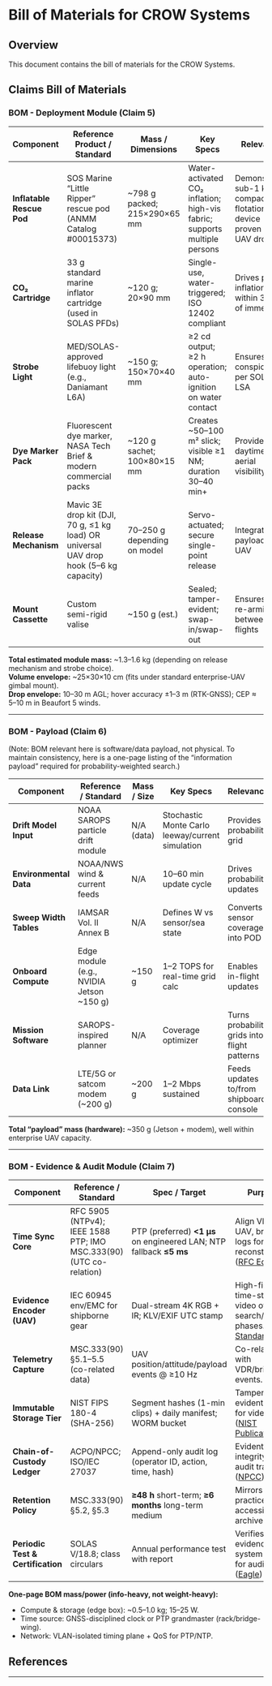 # Bill of Materials for CROW Systems #

## Overview ##

This document contains the bill of materials for the CROW Systems.

## Claims Bill of Materials ##

### BOM - Deployment Module (Claim 5) ###

| Component                 | Reference Product / Standard                                                           | Mass / Dimensions            | Key Specs                                                                 | Relevance                                                          |
| ------------------------- | -------------------------------------------------------------------------------------- | ---------------------------- | ------------------------------------------------------------------------- | ------------------------------------------------------------------ |
| **Inflatable Rescue Pod** | SOS Marine “Little Ripper” rescue pod (ANMM Catalog #00015373)                         | ~798 g packed; 215×290×65 mm | Water-activated CO₂ inflation; high-vis fabric; supports multiple persons | Demonstrates sub-1 kg compact flotation device proven in UAV drops |
| **CO₂ Cartridge**         | 33 g standard marine inflator cartridge (used in SOLAS PFDs)                           | ~120 g; 20×90 mm             | Single-use, water-triggered; ISO 12402 compliant                          | Drives pod inflation within 3–5 s of immersion                     |
| **Strobe Light**          | MED/SOLAS-approved lifebuoy light (e.g., Daniamant L6A)                                | ~150 g; 150×70×40 mm         | ≥2 cd output; ≥2 h operation; auto-ignition on water contact              | Ensures night conspicuity per SOLAS LSA                            |
| **Dye Marker Pack**       | Fluorescent dye marker, NASA Tech Brief & modern commercial packs                      | ~120 g sachet; 100×80×15 mm  | Creates ~50–100 m² slick; visible ≥1 NM; duration 30–40 min+              | Provides daytime aerial visibility                                 |
| **Release Mechanism**     | Mavic 3E drop kit (DJI, 70 g, ≤1 kg load) OR universal UAV drop hook (5–6 kg capacity) | 70–250 g depending on model  | Servo-actuated; secure single-point release                               | Integrates payload with UAV                                        |
| **Mount Cassette**        | Custom semi-rigid valise                                                               | ~150 g (est.)                | Sealed; tamper-evident; swap-in/swap-out                                  | Ensures fast re-arming between flights                             |

**Total estimated module mass:** ~1.3–1.6 kg (depending on release mechanism and strobe choice).  
**Volume envelope:** ~25×30×10 cm (fits under standard enterprise-UAV gimbal mount).  
**Drop envelope:** 10–30 m AGL; hover accuracy ±1–3 m (RTK-GNSS); CEP ≈ 5–10 m in Beaufort 5 winds.

---

### BOM - Payload (Claim 6) ###

(Note: BOM relevant here is software/data payload, not physical. To maintain consistency, here is a one-page listing of the “information payload” required for probability-weighted search.)

| Component              | Reference / Standard                     | Mass / Size | Key Specs                                        | Relevance                                    |
| ---------------------- | ---------------------------------------- | ----------- | ------------------------------------------------ | -------------------------------------------- |
| **Drift Model Input**  | NOAA SAROPS particle drift module        | N/A (data)  | Stochastic Monte Carlo leeway/current simulation | Provides probability grid                    |
| **Environmental Data** | NOAA/NWS wind & current feeds            | N/A         | 10–60 min update cycle                           | Drives probability updates                   |
| **Sweep Width Tables** | IAMSAR Vol. II Annex B                   | N/A         | Defines W vs sensor/sea state                    | Converts sensor coverage into POD            |
| **Onboard Compute**    | Edge module (e.g., NVIDIA Jetson ~150 g) | ~150 g      | 1–2 TOPS for real-time grid calc                 | Enables in-flight updates                    |
| **Mission Software**   | SAROPS-inspired planner                  | N/A         | Coverage optimizer                               | Turns probability grids into flight patterns |
| **Data Link**          | LTE/5G or satcom modem (~200 g)          | ~200 g      | 1–2 Mbps sustained                               | Feeds updates to/from shipboard console      |

**Total “payload” mass (hardware):** ~350 g (Jetson + modem), well within enterprise UAV capacity.

---

### BOM - Evidence & Audit Module (Claim 7) ###

| Component                         | Reference / Standard                                               | Spec / Target                                                       | Purpose                                                                           |
| --------------------------------- | ------------------------------------------------------------------ | ------------------------------------------------------------------- | --------------------------------------------------------------------------------- |
| **Time Sync Core**                | RFC 5905 (NTPv4); IEEE 1588 PTP; IMO MSC.333(90) (UTC co-relation) | PTP (preferred) **<1 µs** on engineered LAN; NTP fallback **≤5 ms** | Align VDR, UAV, bridge logs for reconstruction. ([RFC Editor][8])                 |
| **Evidence Encoder (UAV)**        | IEC 60945 env/EMC for shipborne gear                               | Dual-stream 4K RGB + IR; KLV/EXIF UTC stamp                         | High-fidelity, time-stamped video of search/rescue phases. ([Iteh Standards][10]) |
| **Telemetry Capture**             | MSC.333(90) §5.1–5.5 (co-related data)                             | UAV position/attitude/payload events @ ≥10 Hz                       | Co-relates with VDR/bridge events. ([IMO][1])                                     |
| **Immutable Storage Tier**        | NIST FIPS 180-4 (SHA-256)                                          | Segment hashes (1-min clips) + daily manifest; WORM bucket          | Tamper-evident chain for video/logs. ([NIST Publications][7])                     |
| **Chain-of-Custody Ledger**       | ACPO/NPCC; ISO/IEC 27037                                           | Append-only audit log (operator ID, action, time, hash)             | Evidential integrity & audit trail. ([NPCC][6])                                   |
| **Retention Policy**              | MSC.333(90) §5.2, §5.3                                             | **≥48 h** short-term; **≥6 months** long-term medium                | Mirrors VDR practice for accessibility + archive. ([IMO][1])                      |
| **Periodic Test & Certification** | SOLAS V/18.8; class circulars                                      | Annual performance test with report                                 | Verifies evidence system health for audits. ([Eagle][11])                         |

**One-page BOM mass/power (info-heavy, not weight-heavy):**

- Compute & storage (edge box): ~0.5–1.0 kg; 15–25 W.
- Time source: GNSS-disciplined clock or PTP grandmaster (rack/bridge-wing).
- Network: VLAN-isolated timing plane + QoS for PTP/NTP.

## References ##

[1]: https://www.imo.org/en/OurWork/Safety/Pages/VoyageDataRecorders.aspx "IMO MSC.333(90) - Voyage Data Recorders"
[6]: https://www.npcc.police.uk/Publication/National%20Policing%20Guidelines/ACPO%20Guidelines%20on%20Digital%20Evidence.pdf "NPCC Digital Evidence Guidelines"
[7]: https://csrc.nist.gov/publications/detail/fips/180/4/final "NIST FIPS 180-4 - Secure Hash Standard"
[8]: https://datatracker.ietf.org/doc/html/rfc5905 "RFC 5905 - Network Time Protocol Version 4"
[10]: https://www.iec.ch/ip-ratings "IEC 60945 - Maritime navigation and radiocommunication equipment and systems"
[11]: https://www.eagle.org/en/rules-and-resources/rules-and-guides.html "Eagle Classification Society Rules"

---
